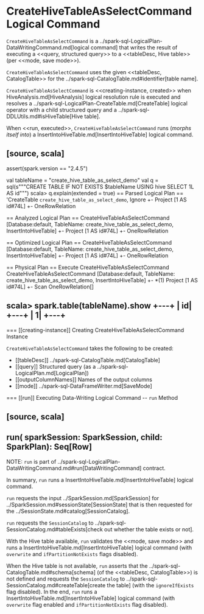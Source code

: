 # CreateHiveTableAsSelectCommand Logical Command

`CreateHiveTableAsSelectCommand` is a ../spark-sql-LogicalPlan-DataWritingCommand.md[logical command] that writes the result of executing a <<query, structured query>> to a <<tableDesc, Hive table>> (per <<mode, save mode>>).

`CreateHiveTableAsSelectCommand` uses the given <<tableDesc, CatalogTable>> for the ../spark-sql-CatalogTable.md#identifier[table name].

`CreateHiveTableAsSelectCommand` is <<creating-instance, created>> when HiveAnalysis.md[HiveAnalysis] logical resolution rule is executed and resolves a ../spark-sql-LogicalPlan-CreateTable.md[CreateTable] logical operator with a child structured query and a ../spark-sql-DDLUtils.md#isHiveTable[Hive table].

When <<run, executed>>, `CreateHiveTableAsSelectCommand` runs (_morphs itself into_) a InsertIntoHiveTable.md[InsertIntoHiveTable] logical command.

[source, scala]
----
assert(spark.version == "2.4.5")

val tableName = "create_hive_table_as_select_demo"
val q = sql(s"""CREATE TABLE IF NOT EXISTS $tableName USING hive SELECT 1L AS id""")
scala> q.explain(extended = true)
== Parsed Logical Plan ==
'CreateTable `create_hive_table_as_select_demo`, Ignore
+- Project [1 AS id#74L]
   +- OneRowRelation

== Analyzed Logical Plan ==
CreateHiveTableAsSelectCommand [Database:default, TableName: create_hive_table_as_select_demo, InsertIntoHiveTable]
+- Project [1 AS id#74L]
   +- OneRowRelation

== Optimized Logical Plan ==
CreateHiveTableAsSelectCommand [Database:default, TableName: create_hive_table_as_select_demo, InsertIntoHiveTable]
+- Project [1 AS id#74L]
   +- OneRowRelation

== Physical Plan ==
Execute CreateHiveTableAsSelectCommand CreateHiveTableAsSelectCommand [Database:default, TableName: create_hive_table_as_select_demo, InsertIntoHiveTable]
+- *(1) Project [1 AS id#74L]
   +- Scan OneRowRelation[]

scala> spark.table(tableName).show
+---+
| id|
+---+
|  1|
+---+
----

=== [[creating-instance]] Creating CreateHiveTableAsSelectCommand Instance

`CreateHiveTableAsSelectCommand` takes the following to be created:

* [[tableDesc]] ../spark-sql-CatalogTable.md[CatalogTable]
* [[query]] Structured query (as a ../spark-sql-LogicalPlan.md[LogicalPlan])
* [[outputColumnNames]] Names of the output columns
* [[mode]] ../spark-sql-DataFrameWriter.md[SaveMode]

=== [[run]] Executing Data-Writing Logical Command -- `run` Method

[source, scala]
----
run(
  sparkSession: SparkSession,
  child: SparkPlan): Seq[Row]
----

NOTE: `run` is part of ../spark-sql-LogicalPlan-DataWritingCommand.md#run[DataWritingCommand] contract.

In summary, `run` runs a InsertIntoHiveTable.md[InsertIntoHiveTable] logical command.

`run` requests the input ../SparkSession.md[SparkSession] for ../SparkSession.md#sessionState[SessionState] that is then requested for the ../SessionState.md#catalog[SessionCatalog].

`run` requests the `SessionCatalog` to ../spark-sql-SessionCatalog.md#tableExists[check out whether the table exists or not].

With the Hive table available, `run` validates the <<mode, save mode>> and runs a InsertIntoHiveTable.md[InsertIntoHiveTable] logical command (with `overwrite` and `ifPartitionNotExists` flags disabled).

When the Hive table is not available, `run` asserts that the ../spark-sql-CatalogTable.md#schema[schema] (of the <<tableDesc, CatalogTable>>) is not defined and requests the `SessionCatalog` to ../spark-sql-SessionCatalog.md#createTable[create the table] (with the `ignoreIfExists` flag disabled). In the end, `run` runs a InsertIntoHiveTable.md[InsertIntoHiveTable] logical command (with `overwrite` flag enabled and `ifPartitionNotExists` flag disabled).
